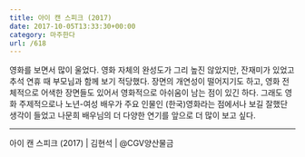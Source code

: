```yaml
---
title: 아이 캔 스피크 (2017)
date: 2017-10-05T13:33:30+00:00
category: 마주한다
url: /618
---
```


영화를 보면서 많이 울었다. 영화 자체의 완성도가 그리 높진 않았지만, 잔재미가 있었고 추석 연휴 때 부모님과 함께 보기 적당했다. 장면의 개연성이 떨어지기도 하고, 영화 전체적으로 어색한 장면들도 있어서 영화적으로 아쉬움이 남는 점이 있긴 하다. 그래도 영화 주제적으로나 노년-여성 배우가 주요 인물인 (한국)영화라는 점에서나 보길 잘했단 생각이 들었고 나문희 배우님의 더 다양한 연기를 앞으로 더 많이 보고 싶다.

---

아이 캔 스피크 (2017) | 김현석 | @CGV양산물금
